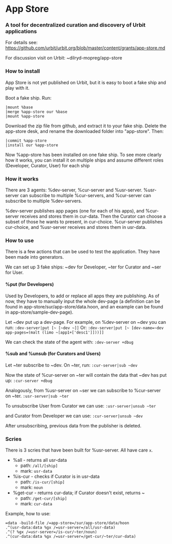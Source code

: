 
# App Store

### A tool for decentralized curation and discovery of Urbit applications

For details see:
https://github.com/urbit/urbit.org/blob/master/content/grants/app-store.md

For discussion visit on Urbit:
~dilryd-mopreg/app-store

### How to install
App Store is not yet published on Urbit, but it is easy to boot a fake ship and play with it.

Boot a fake ship. Run:
```
|mount %base
|merge %app-store our %base
|mount %app-store
```
Download the zip file from github, and extract it to your fake ship. Delete the app-store desk, and rename the downloaded folder into "app-store". Then:
```
|commit %app-store
|install our %app-store
```
Now %app-store has been installed on one fake ship. To see more clearly how it works, you can install it on multiple ships and assume different roles (Developer, Curator, User) for each ship

### How it works

There are 3 agents: %dev-server, %cur-server and %usr-server. %usr-server can subscribe to multiple %cur-servers, and %cur-server can subscribe to multiple %dev-servers.

%dev-server publishes app pages (one for each of his apps), and %cur-server receives and stores them in cur-data. Then the Curator can choose a subset of those he wants to present, in cur-choice. %cur-server publishes cur-choice, and %usr-server receives and stores them in usr-data. 

### How to use

There is a few actions that can be used to test the application. They have been made into generators.

We can set up 3 fake ships: ~dev for Developer, ~ter for Curator and ~ser for User.

#### %put (for Developers)

Used by Developers, to add or replace all apps they are publishing. As of now, they have to manually input the whole dev-page (a definition can be found in app-store/sur/app-store/data.hoon, and an example can be found in app-store/sample-dev-page).

Let ~dev put up a dev-page. For example, on %dev-server on ~dev you can run:
`:dev-server|put [~ [~dev ~]]`
Or:
`:dev-server|put [~ [dev-name=~dev app-pages=(malt (limo ~[app1+['desc1']]))]]`

We can check the state of the agent with:
`:dev-server +dbug`

#### %sub and %unsub (for Curators and Users)

Let ~ter subscribe to ~dev. On ~ter, run:
`:cur-server|sub ~dev`

Now the state of %cur-server on ~ter will contain the data that ~dev has put up:
`:cur-server +dbug`

Analogously, from %usr-server on ~ser we can subscribe to %cur-server on ~ter.
`:usr-server|sub ~ter`

To unsubscribe User from Curator we can use:
`:usr-server|unsub ~ter` 

and Curator from Developer we can use:
`:cur-server|unsub ~dev`

After unsubscribing, previous data from the publisher is deleted.

### Scries

There is 3 scries that have been built for %usr-server. All have care `x`.
- %all - returns all usr-data
	- path: `/all/[ship]`
	- mark: `usr-data`
- %is-cur - checks if Curator is in usr-data
	- path: `/is-cur/[ship]`
	- mark: `noun`
- %get-cur - returns cur-data; if Curator doesn't exist, returns ~
	- path: `/get-cur/[ship]`
	- mark: `cur-data`

Example, how to use:
```
=data -build-file /=app-store=/sur/app-store/data/hoon
.^(usr-data:data %gx /=usr-server=/all/usr-data)
.^(? %gx /=usr-server=/is-cur/~ter/noun)
.^(cur-data:data %gx /=usr-server=/get-cur/~ter/cur-data)
```

